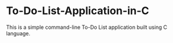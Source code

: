 # To-Do-List-Application-in-C
This is a simple command-line To-Do List application built using C language.
